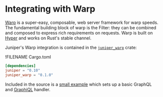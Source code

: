 # Integrating with Warp

[Warp] is a super-easy, composable, web server framework for warp speeds.
The fundamental building block of warp is the Filter: they can be combined and composed to express rich requirements on requests. Warp is built on [Hyper] and works on
Rust's stable channel.

Juniper's Warp integration is contained in the [`juniper_warp`][juniper_warp] crate:

!FILENAME Cargo.toml

```toml
[dependencies]
juniper = "0.10"
juniper_warp = "0.1.0"
```

Included in the source is a [small example][example] which sets up a basic GraphQL and [GraphiQL] handler.

[graphiql]: https://github.com/graphql/graphiql
[hyper]: https://hyper.rs/
[warp]: https://crates.io/crates/warp
[juniper_warp]: https://github.com/graphql-rust/juniper/tree/master/juniper_warp
[example]: https://github.com/graphql-rust/juniper/tree/master/juniper_warp/examples/warp_server.rs
